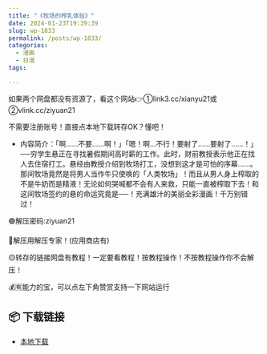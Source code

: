 ```yaml
---
title: "《牧场的榨乳体验》"
date: 2024-01-23T19:39:39
slug: wp-1833
permalink: /posts/wp-1833/
categories:
  - 漫画
  - 日漫
tags:

---
```


如果两个网盘都没有资源了，看这个网站👉①link3.cc/xianyu21或②vlink.cc/ziyuan21

不需要注册账号！直接点本地下载转存OK？懂吧！

*   内容简介：「啊……不要……啊！」「嗯！啊…不行！要射了……要射了……！」──穷学生悬正在寻找暑假期间高时薪的工作。此时，财前教授表示他正在找人去住宿打工。悬经由教授介绍到牧场打工，没想到这才是可怕的序幕……。那间牧场竟然是将男人当作牛只使唤的「人类牧场」！而且从男人身上榨取的不是牛奶而是精液！无论如何哭喊都不会有人来救，只能一直被榨取下去！和这间牧场签约的悬的命运究竟是──！充满雄汁的美丽全彩漫画！千万别错过！

🟢解压密码:ziyuan21

🔵解压用解压专家！(应用商店有)

🟡转存的链接网盘有教程！一定要看教程！按教程操作！不按教程操作你不会解压！

💰🈶能力的宝，可以点左下角赞赏支持一下网站运行

## 📦 下载链接
- [本地下载](https://blziyuan21.com/pay-download/1833?key=9dbc0d3ae0&down_id=0)

